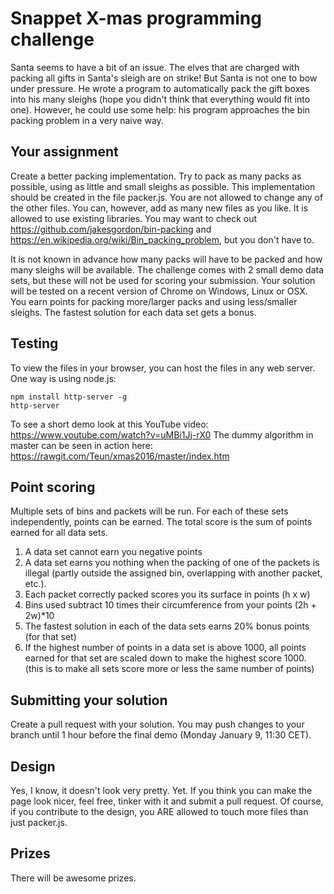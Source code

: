 # Snappet X-mas programming challenge

Santa seems to have a bit of an issue. The elves that are charged with packing all gifts in Santa's sleigh are on strike! But Santa is not one to bow under pressure. He wrote a program to automatically pack the gift boxes into his many sleighs (hope you didn't think that everything would fit into one). However, he could use some help: his program approaches the bin packing problem in a very naive way.

## Your assignment
Create a better packing implementation. Try to pack as many packs as possible, using as little and small sleighs as possible. This implementation should be created in the file packer.js. You are not allowed to change any of the other files. You can, however, add as many new files as you like. It is allowed to use existing libraries. You may want to check out https://github.com/jakesgordon/bin-packing and https://en.wikipedia.org/wiki/Bin_packing_problem, but you don't have to.

It is not known in advance how many packs will have to be packed and how many sleighs will be available. The challenge comes with 2 small demo data sets, but these will not be used for scoring your submission. Your solution will be tested on a recent version of Chrome on Windows, Linux or OSX. You earn points for packing more/larger packs and using less/smaller sleighs. The fastest solution for each data set gets a bonus.

## Testing
To view the files in your browser, you can host the files in any web server. One way is using node.js:

    npm install http-server -g
    http-server

To see a short demo look at this YouTube video: https://www.youtube.com/watch?v=uMBi1Jj-rX0 The dummy algorithm in master can be seen in action here: https://rawgit.com/Teun/xmas2016/master/index.htm

## Point scoring
Multiple sets of bins and packets will be run. For each of these sets independently, points can be earned. The total score is the sum of points earned for all data sets. 
  1. A data set cannot earn you negative points
  2. A data set earns you nothing when the packing of one of the packets is illegal (partly outside the assigned bin, overlapping with another packet, etc.). 
  3. Each packet correctly packed scores you its surface in points (h x w)
  4. Bins used subtract 10 times their circumference from your points (2h + 2w)*10
  5. The fastest solution in each of the data sets earns 20% bonus points (for that set)
  6. If the highest number of points in a data set is above 1000, all points earned for that set are scaled down to make the highest score 1000. (this is to make all sets score more or less the same number of points)

## Submitting your solution
Create a pull request with your solution. You may push changes to your branch until 1 hour before the final demo (Monday January 9, 11:30 CET).

## Design
Yes, I know, it doesn't look very pretty. Yet. If you think you can make the page look nicer, feel free, tinker with it and submit a pull request. Of course, if you contribute to the design, you ARE allowed to touch more files than just packer.js.

## Prizes
There will be awesome prizes. 
